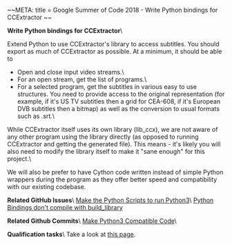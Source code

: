 
~~META:
title = Google Summer of Code 2018 - Write Python bindings for CCExtractor
~~

**Write Python bindings for CCExtractor**\\

Extend Python to use CCExtractor's library to access subtitles. You should export as much of CCExtractor as possible. At a minimum, it should be able to

- Open and close input video streams.\\
- For an open stream, get the list of programs.\\
- For a selected program, get the subtitles in various easy to use structures. You need to provide access to the original representation (for example, if it's US TV subtitles then a grid for CEA-608, if it's European DVB subtitles then a bitmap) as well as the conversion to usual formats such as .srt.\\

While CCExtractor itself uses its own library (lib_ccx), we are not aware of any other program using the library directly (as opposed to running CCExtractor and getting the generated file). This means - it's likely you will also need to modify the library itself to make it "sane enough" for this project.\\

We will also be prefer to have Cython code written instead of simple Python wrappers during the program as they offer better speed and compatibility with our existing codebase.

__**Related GitHub Issues**__\\
[Make the Python Scripts to run Python3](https://github.com/CCExtractor/ccextractor/issues/912)\\
[Python Bindings don't compile with build_library](https://github.com/CCExtractor/ccextractor/issues/879)

__**Related Github Commits**__\\
[Make Python3 Compatible Code](https://github.com/CCExtractor/ccextractor/commit/6e2ce11b26b28decb8967a43eeb0305e334048a8)\\


**Qualification tasks**\\
Take a look at [this page](https://ccextractor.org/public/gsoc/takehome).


